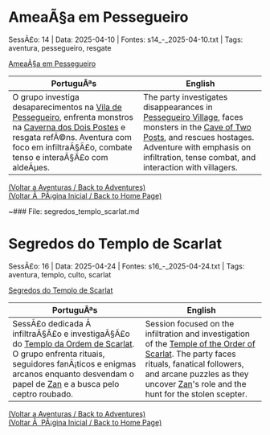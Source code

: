 ﻿
# AmeaÃ§a em Pessegueiro

SessÃ£o: 14 | Data: 2025-04-10 | Fontes: s14_-_2025-04-10.txt | Tags: aventura, pessegueiro, resgate

[AmeaÃ§a em Pessegueiro](ameaca_em_pessegueiro.png)

| PortuguÃªs | English |
|-----------|---------|
| O grupo investiga desaparecimentos na [Vila de Pessegueiro](vila_de_pessegueiro.md), enfrenta monstros na [Caverna dos Dois Postes](caverna_dos_dois_postes.md) e resgata refÃ©ns. Aventura com foco em infiltraÃ§Ã£o, combate tenso e interaÃ§Ã£o com aldeÃµes. | The party investigates disappearances in [Pessegueiro Village](vila_de_pessegueiro.md), faces monsters in the [Cave of Two Posts](caverna_dos_dois_postes.md), and rescues hostages. Adventure with emphasis on infiltration, tense combat, and interaction with villagers. |

[(Voltar a Aventuras / Back to Adventures)](aventuras.md)  
[(Voltar Ã  PÃ¡gina Inicial / Back to Home Page)](../../home.md)

~### File: segredos_templo_scarlat.md

# Segredos do Templo de Scarlat

SessÃ£o: 16 | Data: 2025-04-24 | Fontes: s16_-_2025-04-24.txt | Tags: aventura, templo, culto, scarlat

[Segredos do Templo de Scarlat](segredos_templo_scarlat.png)

| PortuguÃªs | English |
|-----------|---------|
| SessÃ£o dedicada Ã  infiltraÃ§Ã£o e investigaÃ§Ã£o do [Templo da Ordem de Scarlat](templo_ordem_de_scarlat.md). O grupo enfrenta rituais, seguidores fanÃ¡ticos e enigmas arcanos enquanto desvendam o papel de [Zan](zan.md) e a busca pelo ceptro roubado. | Session focused on the infiltration and investigation of the [Temple of the Order of Scarlat](templo_ordem_de_scarlat.md). The party faces rituals, fanatical followers, and arcane puzzles as they uncover [Zan](zan.md)'s role and the hunt for the stolen scepter. |

[(Voltar a Aventuras / Back to Adventures)](aventuras.md)  
[(Voltar Ã  PÃ¡gina Inicial / Back to Home Page)](../../home.md)


























